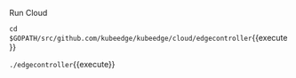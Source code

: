 Run Cloud

`cd $GOPATH/src/github.com/kubeedge/kubeedge/cloud/edgecontroller`{{execute}}

`./edgecontroller`{{execute}}
